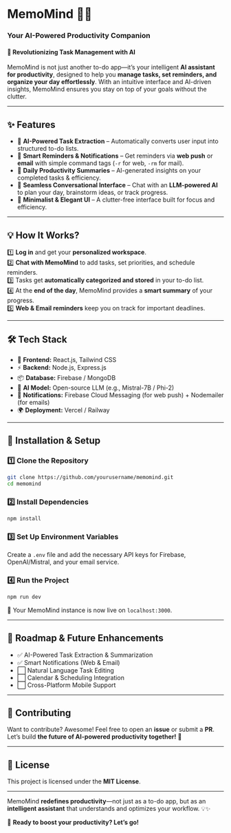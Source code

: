 # **MemoMind 🧠✨**  
### **Your AI-Powered Productivity Companion**  

#### 🚀 **Revolutionizing Task Management with AI**  
MemoMind is not just another to-do app—it’s your intelligent **AI assistant for productivity**, designed to help you **manage tasks, set reminders, and organize your day effortlessly**. With an intuitive interface and AI-driven insights, MemoMind ensures you stay on top of your goals without the clutter.  

---

## **✨ Features**  

- 🔹 **AI-Powered Task Extraction** – Automatically converts user input into structured to-do lists.  
- 🔹 **Smart Reminders & Notifications** – Get reminders via **web push** or **email** with simple command tags (`-r` for web, `-rm` for mail).  
- 🔹 **Daily Productivity Summaries** – AI-generated insights on your completed tasks & efficiency.  
- 🔹 **Seamless Conversational Interface** – Chat with an **LLM-powered AI** to plan your day, brainstorm ideas, or track progress.  
- 🔹 **Minimalist & Elegant UI** – A clutter-free interface built for focus and efficiency.  

---

## **💡 How It Works?**  

1️⃣ **Log in** and get your **personalized workspace**.  
2️⃣ **Chat with MemoMind** to add tasks, set priorities, and schedule reminders.  
3️⃣ Tasks get **automatically categorized and stored** in your to-do list.  
4️⃣ At the **end of the day**, MemoMind provides a **smart summary** of your progress.  
5️⃣ **Web & Email reminders** keep you on track for important deadlines.  

---

## **🛠 Tech Stack**  

- 🚀 **Frontend:** React.js, Tailwind CSS  
- ⚡ **Backend:** Node.js, Express.js  
- 📦 **Database:** Firebase / MongoDB  
- 🧠 **AI Model:** Open-source LLM (e.g., Mistral-7B / Phi-2)  
- 🔔 **Notifications:** Firebase Cloud Messaging (for web push) + Nodemailer (for emails)  
- 🌍 **Deployment:** Vercel / Railway  

---

## **📌 Installation & Setup**  

### 1️⃣ **Clone the Repository**  
```sh
git clone https://github.com/yourusername/memomind.git
cd memomind
```

### 2️⃣ **Install Dependencies**  
```sh
npm install
```

### 3️⃣ **Set Up Environment Variables**  
Create a `.env` file and add the necessary API keys for Firebase, OpenAI/Mistral, and your email service.  

### 4️⃣ **Run the Project**  
```sh
npm run dev
```
🚀 Your MemoMind instance is now live on `localhost:3000`.  

---

## **📅 Roadmap & Future Enhancements**  

- ✅ AI-Powered Task Extraction & Summarization  
- ✅ Smart Notifications (Web & Email)  
- ⬜ Natural Language Task Editing  
- ⬜ Calendar & Scheduling Integration  
- ⬜ Cross-Platform Mobile Support  

---

## **🤝 Contributing**  
Want to contribute? Awesome! Feel free to open an **issue** or submit a **PR**. Let’s build **the future of AI-powered productivity together!** 🚀  

---

## **📄 License**  
This project is licensed under the **MIT License**.  

---

MemoMind **redefines productivity**—not just as a to-do app, but as an **intelligent assistant** that understands and optimizes your workflow. 💡✨  

🚀 **Ready to boost your productivity? Let’s go!**

